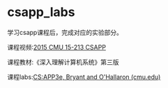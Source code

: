 # csapp_labs
学习csapp课程后，完成对应的实验部分。

课程视频:[2015 CMU 15-213 CSAPP](https://www.bilibili.com/video/BV1iW411d7hd)

课程教材:《深入理解计算机系统》第三版

课程labs:[CS:APP3e, Bryant and O'Hallaron (cmu.edu)](http://csapp.cs.cmu.edu/3e/labs.html)